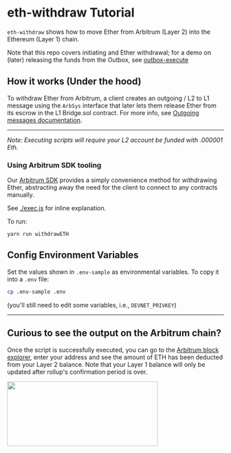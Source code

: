 # eth-withdraw Tutorial

`eth-withdraw` shows how to move Ether from Arbitrum (Layer 2) into the Ethereum (Layer 1) chain.

Note that this repo covers initiating and Ether withdrawal; for a demo on (later) releasing the funds from the Outbox, see [outbox-execute](../outbox-execute/README.md)

## How it works (Under the hood)

To withdraw Ether from Arbitrum, a client creates an outgoing / L2 to L1 message using the `ArbSys` interface that later lets them release Ether from its escrow in the L1 Bridge.sol contract. For more info, see [Outgoing messages documentation](https://developer.offchainlabs.com/docs/l1_l2_messages#l2-to-l1-messages-lifecycle).

---

_Note: Executing scripts will require your L2 account be funded with .000001 Eth._

### **Using Arbitrum SDK tooling**

Our [Arbitrum SDK](https://github.com/OffchainLabs/arbitrum-sdk) provides a simply convenience method for withdrawing Ether, abstracting away the need for the client to connect to any contracts manually.

See [./exec.js](./scripts/exec.js) for inline explanation.

To run:

```
yarn run withdrawETH
```

## Config Environment Variables

Set the values shown in `.env-sample` as environmental variables. To copy it into a `.env` file:

```bash
cp .env-sample .env
```

(you'll still need to edit some variables, i.e., `DEVNET_PRIVKEY`)

---

## Curious to see the output on the Arbitrum chain?

Once the script is successfully executed, you can go to the [Arbitrum block explorer](https://sepolia.arbiscan.io), enter your address and see the amount of ETH has been deducted from your Layer 2 balance. Note that your Layer 1 balance will only be updated after rollup's confirmation period is over.

<p align="left">
  <img width="350" height="150" src= "../../assets/logo.svg" />
</p>
